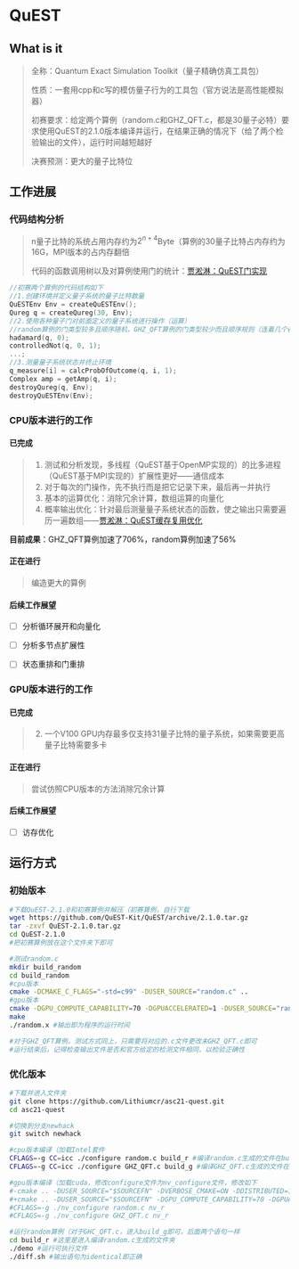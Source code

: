 # QuEST

## What is it

> 全称：Quantum Exact Simulation Toolkit（量子精确仿真工具包）
>
> 性质：一套用cpp和c写的模仿量子行为的工具包（官方说法是高性能模拟器）
>
> 初赛要求：给定两个算例（random.c和GHZ_QFT.c，都是30量子必特）要求使用QuEST的2.1.0版本编译并运行，在结果正确的情况下（给了两个检验输出的文件），运行时间越短越好
>
> 决赛预测：更大的量子比特位



## 工作进展

### 代码结构分析

> n量子比特的系统占用内存约为$2^{n+4}$Byte（算例的30量子比特占内存约为16G，MPI版本的占内存翻倍
>
> 代码的函数调用树以及对算例使用门的统计：[贾淞淋：QuEST门实现](https://sjtueducn-my.sharepoint.com/personal/keymorrislane_sjtu_edu_cn/Documents/%E9%AB%98%E6%80%A7%E8%83%BD%E8%AE%A1%E7%AE%97%E7%AB%9E%E8%B5%9B/ASC21/%E5%91%A8%E6%8A%A5/20200121_%E8%B4%BE%E6%B7%9E%E6%B7%8B_QuEST%E7%AE%97%E4%BE%8B%E7%BB%9F%E8%AE%A1%E3%80%81%E4%BB%A3%E7%A0%81%E7%BB%93%E6%9E%84%E3%80%81%E5%B9%B6%E8%A1%8C%E5%AE%9E%E7%8E%B0.pdf?CT=1611534377029&OR=ItemsView)

```c
//初赛两个算例的代码结构如下
//1.创建环境并定义量子系统的量子比特数量
QuESTEnv Env = createQuESTEnv();
Qureg q = createQureg(30, Env);
//2.使用各种量子门对前面定义的量子系统进行操作（运算）
//random算例的门类型较多且顺序随机，GHZ_QFT算例的门类型较少而且顺序规则（连着几个都是同一个门的操作
hadamard(q, 0);
controlledNot(q, 0, 1);
...;
//3.测量量子系统状态并终止环境
q_measure[i] = calcProbOfOutcome(q, i, 1);
Complex amp = getAmp(q, i);
destroyQureg(q, Env);
destroyQuESTEnv(Env);
```



### CPU版本进行的工作

#### 已完成

> 1. 测试和分析发现，多线程（QuEST基于OpenMP实现的）的比多进程（QuEST基于MPI实现的）扩展性更好——通信成本
> 2. 对于每次的门操作，先不执行而是把它记录下来，最后再一并执行
> 3. 基本的运算优化：消除冗余计算，数组运算的向量化
> 4. 概率输出优化：针对最后测量量子系统状态的函数，使之输出只需要遍历一遍数组——[贾淞淋：QuEST缓存复用优化](https://sjtueducn-my.sharepoint.com/personal/keymorrislane_sjtu_edu_cn/Documents/%E9%AB%98%E6%80%A7%E8%83%BD%E8%AE%A1%E7%AE%97%E7%AB%9E%E8%B5%9B/ASC21/%E5%91%A8%E6%8A%A5/20200209_%E8%B4%BE%E6%B7%9E%E6%B7%8B_QuEST%E7%BC%93%E5%AD%98%E5%A4%8D%E7%94%A8%E4%BC%98%E5%8C%96.pdf?CT=1611535928698&OR=ItemsView)

**目前成果**：GHZ_QFT算例加速了706%，random算例加速了56%

#### 正在进行

> 编造更大的算例

#### 后续工作展望

- [ ] 分析循环展开和向量化
- [ ] 分析多节点扩展性
- [ ] 状态重排和门重排



### GPU版本进行的工作

#### 已完成

> 2. 一个V100 GPU内存最多仅支持31量子比特的量子系统，如果需要更高量子比特需要多卡

#### 正在进行

> 尝试仿照CPU版本的方法消除冗余计算

#### 后续工作展望

- [ ] 访存优化



## 运行方式

### 初始版本

```bash
#下载QuEST-2.1.0和初赛算例并解压（初赛算例，自行下载
wget https://github.com/QuEST-Kit/QuEST/archive/2.1.0.tar.gz
tar -zxvf QuEST-2.1.0.tar.gz
cd QuEST-2.1.0
#把初赛算例放在这个文件夹下即可

#测试random.c
mkdir build_random
cd build_random
#cpu版本
cmake -DCMAKE_C_FLAGS="-std=c99" -DUSER_SOURCE="random.c" ..
#gpu版本
cmake -DGPU_COMPUTE_CAPABILITY=70 -DGPUACCELERATED=1 -DUSER_SOURCE="random.c" ..
make
./random.x #输出即为程序的运行时间

#对于GHZ_QFT算例，测试方式同上，只需要将对应的.c文件更改未GHZ_QFT.c即可
#运行结束后，记得检查输出文件是否和官方给定的检测文件相同，以检验正确性
```



### 优化版本

```bash
#下载并进入文件夹
git clone https://github.com/Lithiumcr/asc21-quest.git
cd asc21-quest

#切换到分支newhack
git switch newhack

#cpu版本编译（加载Intel套件
CFLAGS=-g CC=icc ./configure random.c build_r #编译random.c生成的文件在build_r文件夹下
CFLAGS=-g CC=icc ./configure GHZ_QFT.c build_g #编译GHZ_QFT.c生成的文件在build_g文件夹下

#gpu版本编译（加载cuda，修改configure文件为nv_configure文件，修改如下
#-cmake .. -DUSER_SOURCE="$SOURCEFN" -DVERBOSE_CMAKE=ON -DDISTRIBUTED=1
#+cmake .. -DUSER_SOURCE="$SOURCEFN" -DGPU_COMPUTE_CAPABILITY=70 -DGPUACCELERATED=1
#CFLAGS=-g ./nv_configure random.c nv_r
#CFLAGS=-g ./nv_configure GHZ_QFT.c nv_r

#运行random算例（对于GHC_QFT.c，进入build_g即可，后面两个语句一样
cd build_r #这里是进入编译random.c生成的文件夹
./demo #运行可执行文件
./diff.sh #输出语句为identical即正确
```

